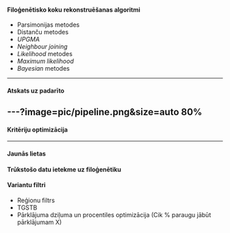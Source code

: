 #### Filoģenētisko koku rekonstruēšanas algoritmi
* Parsimonijas metodes
* Distanču metodes
 * *UPGMA*
 * *Neighbour joining*
* *Likelihood* metodes
 * *Maximum likelihood*
* *Bayesian* metodes
---
#### Atskats uz padarīto
---?image=pic/pipeline.png&size=auto 80%
---
#### Kritēriju optimizācija

---
#### Jaunās lietas
#### Trūkstošo datu ietekme uz filoģenētiku
#### Variantu filtri
* Reģionu filtrs
 * TGSTB
* Pārklājuma dziļuma un procentiles optimizācija (Cik % paraugu jābūt pārklājumam X)

